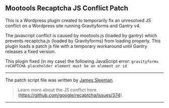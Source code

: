 ## Mootools Recaptcha JS Conflict Patch
This is a Wordpress plugin created to temporarily fix an unresolved JS conflict on a Wordpress site running Gravityforms and Gantry v4.

The javascript conflict is caused by mootools.js (loaded by gantry) which prevents recaptcha.js (loaded by Gravityforms) from loading properly. This plugin loads a patch js file with a temporary workaround until Gantry releases a fixed version.

This plugin fixed (in my case) the following JavaScript error:
`gravityforms reCAPTCHA placeholder element must be an element or id`

---
The patch script file was written by [James Sleeman](https://gist.github.com/sleemanj/f076ed2c0b887ab08074b55dad2fd636).

>Learn more about the JS conflict here. (https://github.com/google/recaptcha/issues/374).
---
